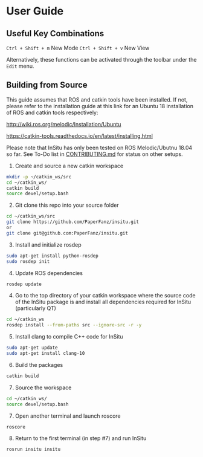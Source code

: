 # User Guide

## Useful Key Combinations

`Ctrl + Shift + m` New Mode
`Ctrl + Shift + v` New View

Alternatively, these functions can be activated through the toolbar under the `Edit` menu.

## Building from Source

This guide assumes that ROS and catkin tools have been installed.
If not, please refer to the installation guide at this link for an Ubuntu 18 installation of ROS and catkin tools respectively:

http://wiki.ros.org/melodic/Installation/Ubuntu

https://catkin-tools.readthedocs.io/en/latest/installing.html

Please note that InSitu has only been tested on ROS Melodic/Ubutnu 18.04 so far. See To-Do list in [CONTRIBUTING.md](CONTRIBUTING.md) for status on other setups.

1. Create and source a new catkin workspace
```sh
mkdir -p ~/catkin_ws/src
cd ~/catkin_ws/
catkin build
source devel/setup.bash
```

2. Git clone this repo into your source folder 
```sh
cd ~/catkin_ws/src
git clone https://github.com/PaperFanz/insitu.git
or
git clone git@github.com:PaperFanz/insitu.git
```
3. Install and initialize rosdep
```sh
sudo apt-get install python-rosdep
sudo rosdep init
```

4. Update ROS dependencies

```sh
rosdep update
```
 
4. Go to the top directory of your catkin workspace where the source code of the InSitu package is and install all dependencies required for InSitu (particularly QT)

```sh
cd ~/catkin_ws
rosdep install --from-paths src --ignore-src -r -y
```
    
5. Install clang to compile C++ code for InSitu
```sh
sudo apt-get update
sudo apt-get install clang-10
```

6. Build the packages
```sh
catkin build
```
7. Source the workspace
```sh
cd ~/catkin_ws/
source devel/setup.bash 
```

7. Open another terminal and launch roscore
```sh
roscore
```

8. Return to the first terminal (in step #7) and run InSitu 

```sh
rosrun insitu insitu
```
 
